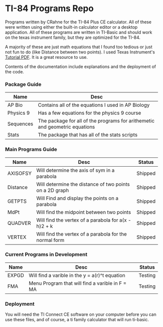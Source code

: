 # TI-84 Programs Repo

Programs written by CRahne for the TI-84 Plus CE calculator. All of these were written using either the built-in calculator editor or a desktop application. All of these programs are written in TI-Basic and should work on the texas instrument family, but they are optimized for the TI-84.


A majority of these are just math equations that I found too tedious or just not fun to do (like Distance between two points). I used Texas Instrument's [Tutorial PDF](https://education.ti.com/-/media/377A0772C3B04D83B83D2A4E51029D08). It is a great resource to use.


Contents of the documentation include explanations and the deployment of the code.

### Package Guide
| Name      | Desc                                                                        |
| --------- | --------------------------------------------------------------------------- |
| AP Bio    | Contains all of the equations I used in AP Biology                          |
| Physics 9 | Has a few equations for the physics 9 course                                |
| Sequences | The package for all of the programs for arithemetic and geometric equations |
| Stats     | The package that has all of the stats scripts                               |

### Main Programs Guide
| Name | Desc       | Status  |
| ---- | -----------| ------- |
| AXISOFSY | Will determine the axis of sym in a parabola | Shipped |
| Distance | Will determine the distance of two points on a 2D graph | Shipped |
| GETPTS | Will Find and display the points on a parabola | Shipped |
| MdPt | Will find the midpoint between two points | Shipped |
| QUADVER | Will find the vertex of a parabola for a(x - h)2 + k | Shipped |
| VERTEX | Will find the vertex of a parabola for the normal form | Shipped |

### Current Programs in Development
| Name | Desc        | Status   |
| ---- | ----------- | -------- |
| EXPGD | Will find a varible in the y = a(r)^t equation | Testing |
| FMA | Menu Program that will find a varible in F = MA | Testing |


### Deployment

You will need the TI Connect CE software on your computer before you can use these files, and of course, a ti family calculator that will run ti-basic.